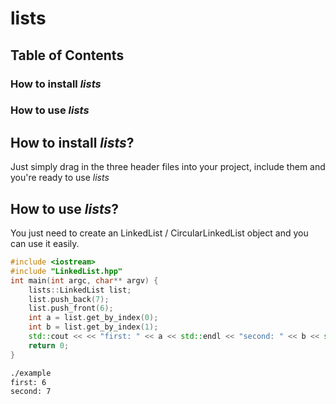 # lists

## Table of Contents
### How to install *lists*
### How to use *lists*


## How to install *lists*?
Just simply drag in the three header files into your project, include them and you're ready to use *lists*


## How to use *lists*?

You just need to create an LinkedList / CircularLinkedList object and you can use it easily.
```cpp
#include <iostream>
#include "LinkedList.hpp"
int main(int argc, char** argv) {
    lists::LinkedList list;
    list.push_back(7);
    list.push_front(6);
    int a = list.get_by_index(0);
    int b = list.get_by_index(1);
    std::cout << << "first: " << a << std::endl << "second: " << b << std::endl;
    return 0;
}
```


```sh
./example
first: 6
second: 7
```
